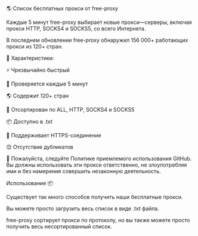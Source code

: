 🌎 Список бесплатных прокси от free-proxy

Каждые 5 минут free-proxy выбирает новые прокси—серверы, включая прокси HTTP, SOCKS4 и SOCKS5, со всего Интернета.


В последнем обновлении free-proxy обнаружил 156 000+ работающих прокси из 120+ стран.


🦄 Характеристики:

⚡ Чрезвычайно быстрый

📝 Проверяется каждые 5 минут

🌎 Содержит 120+ стран

📓 Отсортирован по ALL, HTTP, SOCKS4 и SOCKS5

📦 Доступно в .txt

🔐 Поддерживает HTTPS-соединение

😊 Отсутствие дубликатов

🛑 Пожалуйста, следуйте Политике приемлемого использования GitHub. Вы должны использовать эти прокси ответственно, не злоупотребляя ими и без намерения совершить незаконную деятельность.

Использование 📦

Существует так много способов получить наши бесплатные прокси.

Вы можете просто загрузить весь список в виде .txt файла.

free-proxy сортирует прокси по протоколу, но вы также можете просто получить весь несортированный список.
